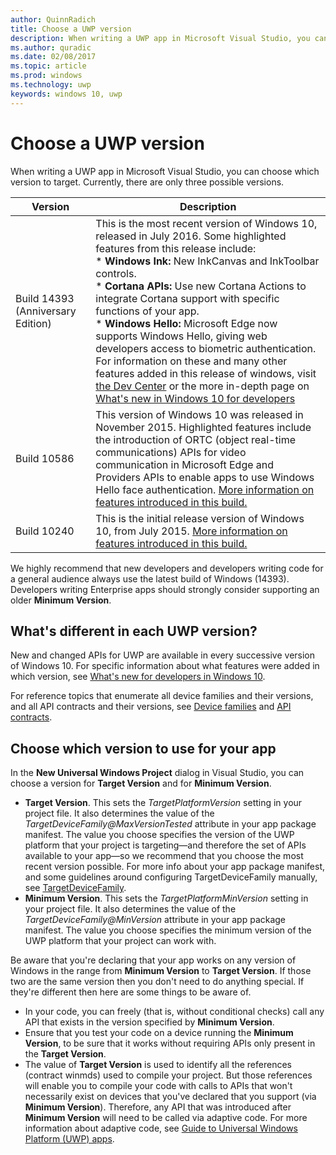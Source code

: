 ---author: QuinnRadichtitle: Choose a UWP versiondescription: When writing a UWP app in Microsoft Visual Studio, you can choose which version to target. Learn about the difference between different UWP versions, and how to configure your choices in new and existing projects.ms.author: quradicms.date: 02/08/2017ms.topic: articlems.prod: windowsms.technology: uwpkeywords: windows 10, uwp---# Choose a UWP versionWhen writing a UWP app in Microsoft Visual Studio, you can choose which version to target. Currently, there are only three possible versions.| Version | Description || --- | --- || Build 14393 (Anniversary Edition) | This is the most recent version of Windows 10, released in July 2016. Some highlighted features from this release include: </br> \* **Windows Ink:** New InkCanvas and InkToolbar controls. </br> \* **Cortana APIs:** Use new Cortana Actions to integrate Cortana support with specific functions of your app. </br> \* **Windows Hello:** Microsoft Edge now supports Windows Hello, giving web developers access to biometric authentication. </br> For information on these and many other features added in this release of windows, visit [the Dev Center](https://developer.microsoft.com/windows/windows-10-for-developers) or the more in-depth page on [What's new in Windows 10 for developers](../whats-new/windows-10-version-1607.md)  || Build 10586 | This version of Windows 10 was released in November 2015. Highlighted features include the introduction of ORTC (object real-time communications) APIs for video communication in Microsoft Edge and Providers APIs to enable apps to use Windows Hello face authentication. [More information on features introduced in this build.](../whats-new/windows-10-version-1511.md) || Build 10240 | This is the initial release version of Windows 10, from July 2015. [More information on features introduced in this build.](../whats-new/windows-10-version-1507.md) |We highly recommend that new developers and developers writing code for a general audience always use the latest build of Windows (14393). Developers writing Enterprise apps should strongly consider supporting an older **Minimum Version**.## What's different in each UWP version?New and changed APIs for UWP are available in every successive version of Windows 10. For specific information about what features were added in which version, see [What's new for developers in Windows 10](../whats-new/windows-10-version-1607.md).For reference topics that enumerate all device families and their versions, and all API contracts and their versions, see [Device families](https://msdn.microsoft.com/library/windows/apps/dn706137.aspx) and [API contracts](https://msdn.microsoft.com/library/windows/apps/dn706135.aspx).## Choose which version to use for your appIn the **New Universal Windows Project** dialog in Visual Studio, you can choose a version for **Target Version** and for **Minimum Version**.* **Target Version**. This sets the *TargetPlatformVersion* setting in your project file. It also determines the value of the *TargetDeviceFamily@MaxVersionTested* attribute in your app package manifest. The value you choose specifies the version of the UWP platform that your project is targeting—and therefore the set of APIs available to your app—so we recommend that you choose the most recent version possible. For more info about your app package manifest, and some guidelines around configuring TargetDeviceFamily manually, see [TargetDeviceFamily](https://msdn.microsoft.com/library/windows/apps/dn986903).* **Minimum Version**. This sets the *TargetPlatformMinVersion* setting in your project file. It also determines the value of the *TargetDeviceFamily@MinVersion* attribute in your app package manifest. The value you choose specifies the minimum version of the UWP platform that your project can work with.Be aware that you're declaring that your app works on any version of Windows in the range from **Minimum Version** to **Target Version**. If those two are the same version then you don't need to do anything special. If they're different then here are some things to be aware of.* In your code, you can freely (that is, without conditional checks) call any API that exists in the version specified by **Minimum Version**.* Ensure that you test your code on a device running the **Minimum Version**, to be sure that it works without requiring APIs only present in the **Target Version**.* The value of **Target Version** is used to identify all the references (contract winmds) used to compile your project. But those references will enable you to compile your code with calls to APIs that won't necessarily exist on devices that you've declared that you support (via **Minimum Version**). Therefore, any API that was introduced after **Minimum Version** will need to be called via adaptive code. For more information about adaptive code, see [Guide to Universal Windows Platform (UWP) apps](../get-started/universal-application-platform-guide.md).
